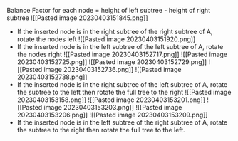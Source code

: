 Balance Factor for each node = height of left subtree - height of right subtree
![[Pasted image 20230403151845.png]]
- If the inserted node is in the right subtree of the right subtree of A, rotate the nodes left
![[Pasted image 20230403151920.png]]
- If the inserted node is in the left subtree of the left subtree of A, rotate the nodes right
![[Pasted image 20230403152717.png]] ![[Pasted image 20230403152725.png]] ![[Pasted image 20230403152729.png]] ![[Pasted image 20230403152736.png]] ![[Pasted image 20230403152738.png]] 
- If the inserted node is in the right subtree of the left subtree of A, rotate the subtree to the left then rotate the full tree to the right
![[Pasted image 20230403153158.png]] ![[Pasted image 20230403153201.png]] ![[Pasted image 20230403153203.png]]  ![[Pasted image 20230403153206.png]] ![[Pasted image 20230403153209.png]] 
- If the inserted node is in the left subtree of the right subtree of A, rotate the subtree to the right then rotate the full tree to the left. 